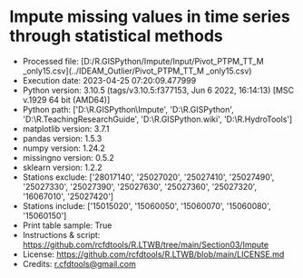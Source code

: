 # Impute missing values in time series through statistical methods

* Processed file: [D:/R.GISPython/Impute/Input/Pivot_PTPM_TT_M _only15.csv](../IDEAM_Outlier/Pivot_PTPM_TT_M _only15.csv)
* Execution date: 2023-04-25 07:20:09.477999
* Python version: 3.10.5 (tags/v3.10.5:f377153, Jun  6 2022, 16:14:13) [MSC v.1929 64 bit (AMD64)]
* Python path: ['D:\\R.GISPython\\Impute', 'D:\\R.GISPython', 'D:\\R.TeachingResearchGuide', 'D:\\R.GISPython.wiki', 'D:\\R.HydroTools']
* matplotlib version: 3.7.1
* pandas version: 1.5.3
* numpy version: 1.24.2
* missingno version: 0.5.2
* sklearn version: 1.2.2
* Stations exclude: ['28017140', '25027020', '25027410', '25027490', '25027330', '25027390', '25027630', '25027360', '25027320', '16067010', '25027420']
* Stations include: ['15015020', '15060050', '15060070', '15060080', '15060150']
* Print table sample: True
* Instructions & script: https://github.com/rcfdtools/R.LTWB/tree/main/Section03/Impute
* License: https://github.com/rcfdtools/R.LTWB/blob/main/LICENSE.md
* Credits: r.cfdtools@gmail.com
